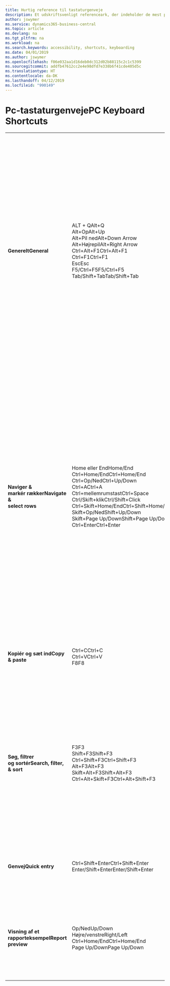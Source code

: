 ```yaml
---
title: Hurtig reference til tastaturgenveje
description: Et udskriftsvenligt referenceark, der indeholder de mest populære tastaturgenveje.
author: jswymer
ms.service: dynamics365-business-central
ms.topic: article
ms.devlang: na
ms.tgt_pltfrm: na
ms.workload: na
ms.search.keywords: accessibility, shortcuts, keyboarding
ms.date: 04/01/2019
ms.author: jswymer
ms.openlocfilehash: f06e032aa1d16deb0dc312d02b88115c2c1c5399
ms.sourcegitcommit: addfb47612cc2e4e98dfd7e338b6f41cde405d5c
ms.translationtype: HT
ms.contentlocale: da-DK
ms.lasthandoff: 04/12/2019
ms.locfileid: "990149"
---
```

# <a name="pc-keyboard-shortcuts"></a><span data-ttu-id="37b14-103">Pc-tastaturgenveje</span><span class="sxs-lookup"><span data-stu-id="37b14-103">PC Keyboard Shortcuts</span></span>

||||  
|----------------|-----------|----------------|
|<span data-ttu-id="37b14-104">**Generelt**</span><span class="sxs-lookup"><span data-stu-id="37b14-104">**General**</span></span>|<span data-ttu-id="37b14-105">ALT + Q</span><span class="sxs-lookup"><span data-stu-id="37b14-105">Alt+Q</span></span><br /><span data-ttu-id="37b14-106">Alt+Op</span><span class="sxs-lookup"><span data-stu-id="37b14-106">Alt+Up</span></span><br /><span data-ttu-id="37b14-107">Alt+Pil ned</span><span class="sxs-lookup"><span data-stu-id="37b14-107">Alt+Down Arrow</span></span><br /><span data-ttu-id="37b14-108">Alt+Højrepil</span><span class="sxs-lookup"><span data-stu-id="37b14-108">Alt+Right Arrow</span></span><br /><span data-ttu-id="37b14-109">Ctrl+Alt+F1</span><span class="sxs-lookup"><span data-stu-id="37b14-109">Ctrl+Alt+F1</span></span><br /><span data-ttu-id="37b14-110">Ctrl+F1</span><span class="sxs-lookup"><span data-stu-id="37b14-110">Ctrl+F1</span></span><br /><span data-ttu-id="37b14-111">Esc</span><span class="sxs-lookup"><span data-stu-id="37b14-111">Esc</span></span><br /><span data-ttu-id="37b14-112">F5/Ctrl+F5</span><span class="sxs-lookup"><span data-stu-id="37b14-112">F5/Ctrl+F5</span></span><br /><span data-ttu-id="37b14-113">Tab/Shift+Tab</span><span class="sxs-lookup"><span data-stu-id="37b14-113">Tab/Shift+Tab</span></span><br />|<span data-ttu-id="37b14-114">Åbn **Fortæl mig**</span><span class="sxs-lookup"><span data-stu-id="37b14-114">Open **Tell me**</span></span><br /><span data-ttu-id="37b14-115">Åbn værktøjstip eller valideringsfejl</span><span class="sxs-lookup"><span data-stu-id="37b14-115">Open tooltip or validation error</span></span><br /><span data-ttu-id="37b14-116">Åbn en rullemenu eller et opslag</span><span class="sxs-lookup"><span data-stu-id="37b14-116">Open a drop-down or look up</span></span><br /><span data-ttu-id="37b14-117">Se transaktionerne for beregnet værdi</span><span class="sxs-lookup"><span data-stu-id="37b14-117">See the transactions for calculated value</span></span><br /><span data-ttu-id="37b14-118">Inspicer siden</span><span class="sxs-lookup"><span data-stu-id="37b14-118">Inspect the page</span></span><br /><span data-ttu-id="37b14-119">Åbn Hjælp til siden</span><span class="sxs-lookup"><span data-stu-id="37b14-119">Open help for the page</span></span><br /><span data-ttu-id="37b14-120">Luk den aktuelle side eller rullemenu</span><span class="sxs-lookup"><span data-stu-id="37b14-120">Close the current page or drop-down</span></span><br /><span data-ttu-id="37b14-121">Opdater/genindlæs side</span><span class="sxs-lookup"><span data-stu-id="37b14-121">Refresh/reload page</span></span><br /><span data-ttu-id="37b14-122">Flytte fokus til næste/forrige element</span><span class="sxs-lookup"><span data-stu-id="37b14-122">Move focus to the next/previous element</span></span>|
|<span data-ttu-id="37b14-123">**Naviger &<br />markér rækker**</span><span class="sxs-lookup"><span data-stu-id="37b14-123">**Navigate &<br />select rows**</span></span>| <span data-ttu-id="37b14-124">Home eller End</span><span class="sxs-lookup"><span data-stu-id="37b14-124">Home/End</span></span><br /><span data-ttu-id="37b14-125">Ctrl+Home/End</span><span class="sxs-lookup"><span data-stu-id="37b14-125">Ctrl+Home/End</span></span> <br /><span data-ttu-id="37b14-126">Ctrl+Op/Ned</span><span class="sxs-lookup"><span data-stu-id="37b14-126">Ctrl+Up/Down</span></span><br /><span data-ttu-id="37b14-127">Ctrl+A</span><span class="sxs-lookup"><span data-stu-id="37b14-127">Ctrl+A</span></span> <br /><span data-ttu-id="37b14-128">Ctrl+mellemrumstast</span><span class="sxs-lookup"><span data-stu-id="37b14-128">Ctrl+Space</span></span><br /><span data-ttu-id="37b14-129">Ctrl/Skift+klik</span><span class="sxs-lookup"><span data-stu-id="37b14-129">Ctrl/Shift+Click</span></span><br /><span data-ttu-id="37b14-130">Ctrl+Skift+Home/End</span><span class="sxs-lookup"><span data-stu-id="37b14-130">Ctrl+Shift+Home/End</span></span><br /><span data-ttu-id="37b14-131">Skift+Op/Ned</span><span class="sxs-lookup"><span data-stu-id="37b14-131">Shift+Up/Down</span></span><br /><span data-ttu-id="37b14-132">Skift+Page Up/Down</span><span class="sxs-lookup"><span data-stu-id="37b14-132">Shift+Page Up/Down</span></span><br /><span data-ttu-id="37b14-133">Ctrl+Enter</span><span class="sxs-lookup"><span data-stu-id="37b14-133">Ctrl+Enter</span></span>| <span data-ttu-id="37b14-134">Gå til det første eller sidste felt</span><span class="sxs-lookup"><span data-stu-id="37b14-134">Go to first/last field</span></span><br /><span data-ttu-id="37b14-135">Gå til den første eller sidste række</span><span class="sxs-lookup"><span data-stu-id="37b14-135">Go to first/last row</span></span><br /><span data-ttu-id="37b14-136">Navigere uden at miste markering</span><span class="sxs-lookup"><span data-stu-id="37b14-136">Navigate without losing selection</span></span><br /><span data-ttu-id="37b14-137">Markér alt</span><span class="sxs-lookup"><span data-stu-id="37b14-137">Select all</span></span><br /><span data-ttu-id="37b14-138">Skifte markering af række</span><span class="sxs-lookup"><span data-stu-id="37b14-138">Toggle row selection</span></span><br /> <span data-ttu-id="37b14-139">Føje rækken/rækkerne til markeringen</span><span class="sxs-lookup"><span data-stu-id="37b14-139">Add the row/rows to the selection</span></span><br /><span data-ttu-id="37b14-140">Udvide markeringen til første/sidste række</span><span class="sxs-lookup"><span data-stu-id="37b14-140">Extend selection to first/last row</span></span><br /><span data-ttu-id="37b14-141">Føje rækken over/under til markering</span><span class="sxs-lookup"><span data-stu-id="37b14-141">Add row above/below to selection</span></span><br /><span data-ttu-id="37b14-142">Vælg synlige rækker over/under</span><span class="sxs-lookup"><span data-stu-id="37b14-142">Select visible rows above/below</span></span> <br /><span data-ttu-id="37b14-143">Fokusere uden for listen</span><span class="sxs-lookup"><span data-stu-id="37b14-143">Focus out of the list</span></span>|
|<span data-ttu-id="37b14-144">**Kopiér og sæt ind**</span><span class="sxs-lookup"><span data-stu-id="37b14-144">**Copy & paste**</span></span>|<span data-ttu-id="37b14-145">Ctrl+C</span><span class="sxs-lookup"><span data-stu-id="37b14-145">Ctrl+C</span></span><br /><span data-ttu-id="37b14-146">Ctrl+V</span><span class="sxs-lookup"><span data-stu-id="37b14-146">Ctrl+V</span></span><br /><span data-ttu-id="37b14-147">F8</span><span class="sxs-lookup"><span data-stu-id="37b14-147">F8</span></span>|<span data-ttu-id="37b14-148">Kopiere rækker</span><span class="sxs-lookup"><span data-stu-id="37b14-148">Copy rows</span></span><br /><span data-ttu-id="37b14-149">Indsæt rækker</span><span class="sxs-lookup"><span data-stu-id="37b14-149">Paste rows</span></span><br /><span data-ttu-id="37b14-150">Kopiere feltet ovenover til den aktuelle række</span><span class="sxs-lookup"><span data-stu-id="37b14-150">Copy field above into current row</span></span>|
|<span data-ttu-id="37b14-151">**Søg, filtrer <br />og sortér**</span><span class="sxs-lookup"><span data-stu-id="37b14-151">**Search, filter, <br />& sort**</span></span>|<span data-ttu-id="37b14-152">F3</span><span class="sxs-lookup"><span data-stu-id="37b14-152">F3</span></span><br /><span data-ttu-id="37b14-153">Shift+F3</span><span class="sxs-lookup"><span data-stu-id="37b14-153">Shift+F3</span></span><br /><span data-ttu-id="37b14-154">Ctrl+Shift+F3</span><span class="sxs-lookup"><span data-stu-id="37b14-154">Ctrl+Shift+F3</span></span><br /><span data-ttu-id="37b14-155">Alt+F3</span><span class="sxs-lookup"><span data-stu-id="37b14-155">Alt+F3</span></span><br /><span data-ttu-id="37b14-156">Skift+Alt+F3</span><span class="sxs-lookup"><span data-stu-id="37b14-156">Shift+Alt+F3</span></span><br /><span data-ttu-id="37b14-157">Ctrl+Alt+Skift+F3</span><span class="sxs-lookup"><span data-stu-id="37b14-157">Ctrl+Alt+Shift+F3</span></span>|<span data-ttu-id="37b14-158">Skifte søgning</span><span class="sxs-lookup"><span data-stu-id="37b14-158">Toggle search</span></span><br /><span data-ttu-id="37b14-159">Skifte filterrude, fokusere på feltfiltre</span><span class="sxs-lookup"><span data-stu-id="37b14-159">Toggle filter pane; focus on field filters</span></span><br /><span data-ttu-id="37b14-160">Skifte filterrude, fokusere på filtre for totaler</span><span class="sxs-lookup"><span data-stu-id="37b14-160">Toggle filter pane; focus on totals filters</span></span><br /><span data-ttu-id="37b14-161">Filtrere på den markerede celleværdi</span><span class="sxs-lookup"><span data-stu-id="37b14-161">Filter on selected cell value</span></span><br /><span data-ttu-id="37b14-162">Tilføje filter i markeret felt</span><span class="sxs-lookup"><span data-stu-id="37b14-162">Add filter on selected field</span></span><br /><span data-ttu-id="37b14-163">Nulstil filtre</span><span class="sxs-lookup"><span data-stu-id="37b14-163">Reset filters</span></span>|
|<span data-ttu-id="37b14-164">**Genvej**</span><span class="sxs-lookup"><span data-stu-id="37b14-164">**Quick entry**</span></span>|<span data-ttu-id="37b14-165">Ctrl+Shift+Enter</span><span class="sxs-lookup"><span data-stu-id="37b14-165">Ctrl+Shift+Enter</span></span><br /><span data-ttu-id="37b14-166">Enter/Shift+Enter</span><span class="sxs-lookup"><span data-stu-id="37b14-166">Enter/Shift+Enter</span></span>|<span data-ttu-id="37b14-167">Gå til næste genvejsfelt uden for en liste</span><span class="sxs-lookup"><span data-stu-id="37b14-167">Go to next Quick Entry field outside a list</span></span><br /><span data-ttu-id="37b14-168">Gå til næste/forrige genvejsfelt</span><span class="sxs-lookup"><span data-stu-id="37b14-168">Go to next/previous Quick Entry field</span></span>|
|<span data-ttu-id="37b14-169">**Visning af et rapporteksempel**</span><span class="sxs-lookup"><span data-stu-id="37b14-169">**Report preview**</span></span>|<span data-ttu-id="37b14-170">Op/Ned</span><span class="sxs-lookup"><span data-stu-id="37b14-170">Up/Down</span></span><br /><span data-ttu-id="37b14-171">Højre/venstre</span><span class="sxs-lookup"><span data-stu-id="37b14-171">Right/Left</span></span><br /><span data-ttu-id="37b14-172">Ctrl+Home/End</span><span class="sxs-lookup"><span data-stu-id="37b14-172">Ctrl+Home/End</span></span><br /><span data-ttu-id="37b14-173">Page Up/Down</span><span class="sxs-lookup"><span data-stu-id="37b14-173">Page Up/Down</span></span>|<span data-ttu-id="37b14-174">Rulle op og ned på siden</span><span class="sxs-lookup"><span data-stu-id="37b14-174">Scroll up and down the page</span></span><br /><span data-ttu-id="37b14-175">Rulle til højre eller venstre</span><span class="sxs-lookup"><span data-stu-id="37b14-175">Scroll to the right/left</span></span> <br /><span data-ttu-id="37b14-176">Gå til første/sidste side</span><span class="sxs-lookup"><span data-stu-id="37b14-176">Go to the first/last page</span></span><br /><span data-ttu-id="37b14-177">Gå til forrige side eller næste side</span><span class="sxs-lookup"><span data-stu-id="37b14-177">Go to the previous/next page</span></span>|
